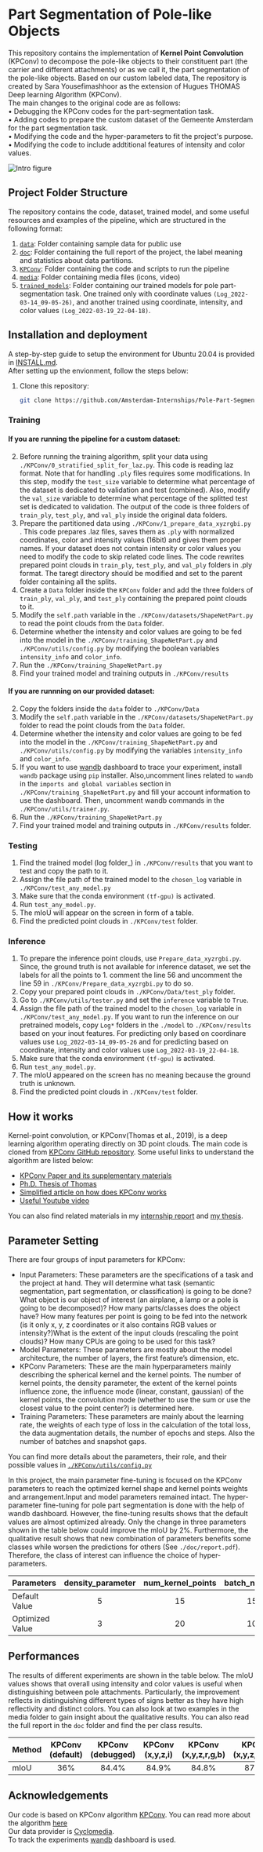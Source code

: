 # Part Segmentation of Pole-like Objects

This repository contains the implementation of **Kernel Point Convolution** (KPConv) to decompose the pole-like objects to their constituent part (the carrier and different attachments) or as we call it, the part segmentation of the pole-like objects. Based on our custom labeled data, 
The repository is created by Sara Yousefimashhoor as the extension of Hugues THOMAS Deep learning Algorithm (KPConv). <br />
The main changes to the original code are as follows:<br />
•	Debugging the KPConv codes for the part-segmentation task.<br />
•	Adding codes to prepare the custom dataset of the Gemeente Amsterdam for the part segmentation task.<br />
•	Modifying the code and the hyper-parameters to fit the project's purpose.<br />
•	Modifying the code to include addtitional features of intensity and color values.<br />



![Intro figure](https://github.com/Amsterdam-Internships/Pole-Part-Segmentation/blob/master/media/Picture1.png)


## Project Folder Structure
The repository contains the code, dataset, trained model, and some useful resources and examples of the pipeline, which are structured in the following format:

1) [`data`](./data): Folder containing sample data for public use
2) [`doc`](./doc): Folder containing the full report of the project, the label meaning and statistics about data partitions. 
3) [`KPConv`](./KPConv): Folder containing the code and scripts to run the pipeline
4) [`media`](./media): Folder containing media files (icons, video)
5) [`trained_models`](./trained_models): Folder containing our trained models for pole part-segmentation task. One trained only with coordinate values `(Log_2022-03-14_09-05-26)`, and another trained using  coordinate, intensity, and color values `(Log_2022-03-19_22-04-18)`. 


## Installation and deployment 

A step-by-step guide to setup the environment for Ubuntu 20.04 is provided in [INSTALL.md](./INSTALL.md). <br />
After setting up the envionment, follow the steps below:

1) Clone this repository:
    ```bash
    git clone https://github.com/Amsterdam-Internships/Pole-Part-Segmentation.git
    ```


### Training

#### If you are running the pipeline for a custom dataset:  <br />

2) Before running the training algorithm, split your data using `./KPConv/0_stratified_split_for_laz.py`. This code is reading laz format. Note that for handling `.ply` files requires some modifications. In this step, modify the `test_size` variable to determine what percentage of the dataset is dedicated to validation and test (combined). Also, modify the `val_size` variable to determine what percentage of the splitted test set is dedicated to validation. The output of the code is three folders of `train_ply`, `test_ply`, and `val_ply` inside the original data folders.
3) Prepare the partitioned data using `./KPConv/1_prepare_data_xyzrgbi.py` . This code prepares .laz files, saves them as `.ply` with normalized coordinates, color and intensity values (16bit) and gives them proper names. If your dataset does not contain intensity or color values you need to modify the code to skip related code lines.  The code rewrites prepared point clouds in `train_ply`, `test_ply`, and `val_ply` folders in .ply format. The taregt directory should be modified and set to the parent folder containing all the splits. 
4) Create a `Data` folder inside the `KPConv` folder and add the three folders of `train_ply`, `val_ply`, and `test_ply` containing the prepared point clouds to it.
5) Modify the `self.path` variable in the `./KPConv/datasets/ShapeNetPart.py` to read the point clouds from the `Data` folder.
6) Determine whether the intensity and color values are going to be fed into the model in the `./KPConv/training_ShapeNetPart.py` and `./KPConv/utils/config.py` by modifying the boolean variables `intensity_info` and `color_info`.
7) Run the `./KPConv/training_ShapeNetPart.py`
8) Find your trained model and training outputs in `./KPConv/results`

#### If you are runnning on our provided dataset: <br />

2) Copy the folders inside the `data` folder to `./KPConv/Data`
3) Modify the `self.path` variable in the `./KPConv/datasets/ShapeNetPart.py` folder to read the point clouds from the `Data` folder.
4) Determine whether the intensity and color values are going to be fed into the model in the `./KPConv/training_ShapeNetPart.py` and `./KPConv/utils/config.py` by modifying the variables `intensity_info` and `color_info`.
5) If you want to use [wandb](https://wandb.ai/home) dashboard to trace your experiment, install `wandb` package using `pip` installer. Also,uncomment lines related to `wandb` in the `imports and global variables` section in `./KPConv/training_ShapeNetPart.py` and fill your account information to use the dashboard. Then, uncomment wandb commands in the `./KPConv/utils/trainer.py`.
6) Run the `./KPConv/training_ShapeNetPart.py`
7) Find your trained model and training outputs in `./KPConv/results` folder.

### Testing
1) Find the trained model (log folder_) in `./KPConv/results` that you want to test and copy the path to it.
2) Assign the file path of the trained model to the `chosen_log` variable in `./KPConv/test_any_model.py`
3) Make sure that the conda environment `(tf-gpu)` is activated.
4) Run `test_any_model.py`.
5) The mIoU will appear on the screen in form of a table.
6) Find the predicted point clouds in `./KPConv/test` folder.

### Inference
1) To prepare the inference point clouds, use `Prepare_data_xyzrgbi.py`. Since, the ground truth is not available for inference dataset, we set the labels for all the points to 1. comment the line 56 and uncomment the line 59 in `./KPConv/Prepare_data_xyzrgbi.py` to do so.
2) Copy your prepared point clouds in `./KPConv/Data/test_ply` folder. 
3) Go to `./KPConv/utils/tester.py` and set the `inference` variable to `True`.
4) Assign the file path of the trained model to the `chosen_log` variable in `./KPConv/test_any_model.py`. If you want to run the inference on our pretrained models, copy `Log*` folders in the `./model` to `./KPConv/results` based on your inout features. For predicting only based on coordinare values use `Log_2022-03-14_09-05-26` and for predicting based on coordinate, intensity and color values use `Log_2022-03-19_22-04-18`. 
5) Make sure that the conda environment `(tf-gpu)` is activated.
6) Run `test_any_model.py`. 
7) The mIoU appeared on the screen has no meaning because the ground truth is unknown.  
8) Find the predicted point clouds in `./KPConv/test` folder.

## How it works
Kernel-point convolution, or KPConv(Thomas et al., 2019), is a deep learning algorithm operating directly on 3D point clouds. The main code is cloned from [KPConv GitHub repository](https://github.com/HuguesTHOMAS/KPConv). Some useful links to understand the algorithm are listed below:
* [KPConv Paper and its supplementary materials](https://arxiv.org/abs/1904.08889) 
* [Ph.D. Thesis of Thomas](https://pastel.archives-ouvertes.fr/tel-02458455/file/2019PSLEM048_archivage.pdf)
* [Simplified article on how does KPConv works](https://liorhirsch.hashnode.dev/kpconv-how-does-it-work) 
* [Useful Youtube video](https://www.youtube.com/watch?v=TvXj6RdxHfs) 

You can also find related materials in my [internship report](./doc/report.pdf) and [my thesis](http://essay.utwente.nl/91777/1/Yousefimashhoor_MA_ITC.pdf).

## Parameter Setting 
There are four groups of input parameters for KPConv:<br />
* Input Parameters: These parameters are the specifications of a task and the project at hand. They will determine what task (semantic segmentation, part segmentation, or classification) is going to be done? What object is our object of interest (an airplane, a lamp or a pole is going to be decomposed)? How many parts/classes does the object have? How many features per point is going to be fed into the network (is it only x, y, z coordinates or it also contains RGB values or intensity?)What is the extent of the input clouds (rescaling the point clouds)? How many CPUs are going to be used for this task?
* Model Parameters: These parameters are mostly about the model architecture, the number of layers, the first feature’s dimension, etc. 
* KPConv Parameters: These are the main hyperparameters mainly describing the spherical kernel and the kernel points. The number of kernel points, the density parameter, the extent of the kernel points influence zone, the influence mode (linear, constant, gaussian) of the kernel points, the convolution mode (whether to use the sum or use the closest value to the point center?) is determined here. 
* Training Parameters: These parameters are mainly about the learning rate, the weights of each type of loss in the calculation of the total loss, the data augmentation details, the number of epochs and steps. Also the number of batches and snapshot gaps. <br />

You can find more details about the parameters, their role, and their possible values in [`./KPConv/utils/config.py`](./KPConv/utils/config.py)<br />

In this project, the main parameter fine-tuning is focused on the KPConv parameters to reach the optimized kernel shape and kernel points weights and arrangement.Input and model parameters remained intact. The hyper-parameter fine-tuning for pole part segmentation is done with the help of wandb dashboard. However, the fine-tuning results shows that the default values are almost optimized already. Only the change in three parameters shown in the table below could improve the mIoU by 2%.  Furthermore, the qualitative result shows that new combination of parameters benefits some classes while worsen the predictions for others (See `./doc/report.pdf`). Therefore, the class of interest can influence the choice of hyper-parameters. <br />

| Parameters | density_parameter | num_kernel_points | batch_number | mIoU |
| :--- | :---: | :---: | :---: | :---: |
| Default Value | 5|  15 |  15  | 87.5% |
| Optimized Value | 3 | 20  |  10 | 89.5% |


## Performances

The results of different experiments are shown in the table below. The mIoU values shows that overall using intensity and color values is useful when distinguishing between pole attachments. Particularly, the improvement reflects in distinguishing different types of signs better as they have high reflectivity and distinct colors. You can also look at two examples in the media folder to gain insight about the qualitative results.  You can also read the full report in the `doc` folder and find the per class results. 

| Method | KPConv (default) | KPConv (debugged) | KPConv (x,y,z,i) |  KPConv (x,y,z,r,g,b) | KPConv (x,y,z,r,g,b,i) |
| :--- | :---: | :---: | :---: | :---: | :---: |
| mIoU | 36% |  84.4%  |  84.9%  |  84.8%  | 87.5% |


## Acknowledgements

Our code is based on KPConv algorithm [KPConv](https://github.com/HuguesTHOMAS/KPConv). You can read more about the algorithm [here](https://arxiv.org/abs/1904.08889) <br />
Our data provider is [Cyclomedia](https://www.cyclomedia.com/nl). <br />
To track the experiments [wandb](https://wandb.ai/home) dashboard is used. <br />




